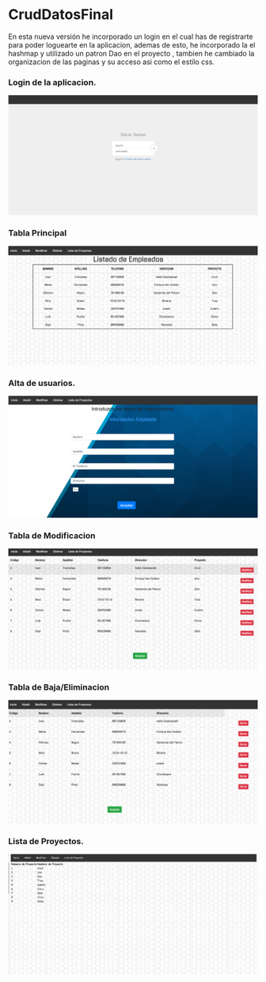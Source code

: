 # CrudDatosFinal
En esta nueva versión he incorporado un login en el cual has de registrarte para poder loguearte en la aplicacion, ademas de esto, he incorporado la el hashmap y utilizado un patron Dao en el proyecto , tambien he cambiado la organizacion de las paginas y su acceso asi como el estilo css.
### Login de la aplicacion.
<img src="Capturas/Login.png"/>

### Tabla Principal
<img src="Capturas/Tabla1.png"/>

### Alta de usuarios.
<img src="Capturas/Alta.png"/>

### Tabla de Modificacion
<img src="Capturas/Modifica.png"/>

### Tabla de Baja/Eliminacion
<img src="Capturas/Elimina.png"/>

### Lista de Proyectos.
<img src="Capturas/Proyectos.png"/>
